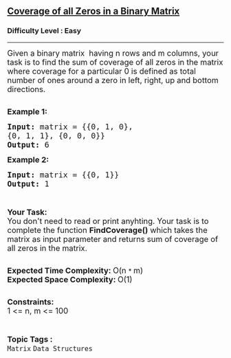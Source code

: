 <h2><a href="https://practice.geeksforgeeks.org/problems/coverage-of-all-zeros-in-a-binary-matrix4024/1?utm_source=geeksforgeeks&utm_medium=article_practice_tab&utm_campaign=article_practice_tab">Coverage of all Zeros in a Binary Matrix</a></h2><h3>Difficulty Level : Easy</h3><hr><div class="problems_problem_content__Xm_eO"><p><span style="font-size:18px">Given a binary matrix &nbsp;having n rows and m columns, your task is to find the sum of coverage of all zeros in&nbsp;the matrix where coverage for a particular 0 is defined as total number of ones around a zero in left, right, up and bottom directions.</span><br>
&nbsp;</p>

<p><span style="font-size:18px"><strong>Example 1:</strong></span></p>

<pre><span style="font-size:18px"><strong>Input: </strong>matrix = {{0, 1, 0},
{0, 1, 1}, {0, 0, 0}}
<strong>Output: </strong>6</span>
</pre>

<p><span style="font-size:18px"><strong>Example 2:</strong></span></p>

<pre><span style="font-size:18px"><strong>Input: </strong>matrix = {{0, 1}}
<strong>Output: </strong>1</span>
</pre>

<p>&nbsp;</p>

<p><span style="font-size:18px"><strong>Your Task:</strong><br>
You don't need to read or print anyhting. Your task is to complete the function&nbsp;<strong>FindCoverage()</strong>&nbsp;which takes the matrix as input parameter and returns sum of coverage of all zeros in the matrix.</span><br>
&nbsp;</p>

<p><span style="font-size:18px"><strong>Expected Time Complexity:&nbsp;</strong>O(n&nbsp;</span><span style="font-size:15px">*&nbsp;<span style="font-size:18px">m)<br>
<strong>Expected Space Complexity:&nbsp;</strong>O(1)</span></span><br>
&nbsp;</p>

<p><span style="font-size:15px"><span style="font-size:18px"><strong>Constraints:</strong><br>
1 &lt;= n, m &lt;= 100</span></span></p>
</div><br><p><span style=font-size:18px><strong>Topic Tags : </strong><br><code>Matrix</code>&nbsp;<code>Data Structures</code>&nbsp;